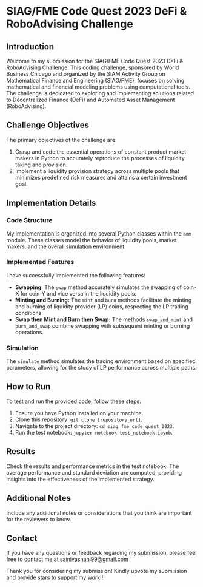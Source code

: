 # SIAG/FME Code Quest 2023 DeFi & RoboAdvising Challenge

## Introduction
Welcome to my submission for the SIAG/FME Code Quest 2023 DeFi & RoboAdvising Challenge! This coding challenge, sponsored by World Business Chicago and organized by the SIAM Activity Group on Mathematical Finance and Engineering (SIAG/FME), focuses on solving mathematical and financial modeling problems using computational tools. The challenge is dedicated to exploring and implementing solutions related to Decentralized Finance (DeFi) and Automated Asset Management (RoboAdvising).

## Challenge Objectives
The primary objectives of the challenge are:
1. Grasp and code the essential operations of constant product market makers in Python to accurately reproduce the processes of liquidity taking and provision.
2. Implement a liquidity provision strategy across multiple pools that minimizes predefined risk measures and attains a certain investment goal.

## Implementation Details
### Code Structure
My implementation is organized into several Python classes within the `amm` module. These classes model the behavior of liquidity pools, market makers, and the overall simulation environment.

### Implemented Features
I have successfully implemented the following features:
- **Swapping:** The `swap` method accurately simulates the swapping of coin-X for coin-Y and vice versa in the liquidity pools.
- **Minting and Burning:** The `mint` and `burn` methods facilitate the minting and burning of liquidity provider (LP) coins, respecting the LP trading conditions.
- **Swap then Mint and Burn then Swap:** The methods `swap_and_mint` and `burn_and_swap` combine swapping with subsequent minting or burning operations.

### Simulation
The `simulate` method simulates the trading environment based on specified parameters, allowing for the study of LP performance across multiple paths.

## How to Run
To test and run the provided code, follow these steps:

1. Ensure you have Python installed on your machine.
2. Clone this repository: `git clone [repository_url]`.
3. Navigate to the project directory: `cd siag_fme_code_quest_2023`.
4. Run the test notebook: `jupyter notebook test_notebook.ipynb`.

## Results
Check the results and performance metrics in the test notebook. The average performance and standard deviation are computed, providing insights into the effectiveness of the implemented strategy.

## Additional Notes
Include any additional notes or considerations that you think are important for the reviewers to know.

## Contact
If you have any questions or feedback regarding my submission, please feel free to contact me at sainivasnani99@gmail.com

Thank you for considering my submission! Kindly upvote my submission and provide stars to support my work!!
